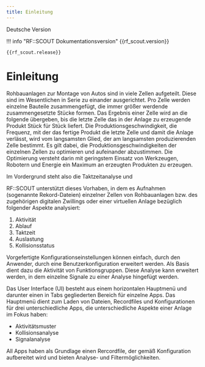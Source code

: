 ```yaml
---
title: Einleitung
---
```


Deutsche Version

!!! info "RF::SCOUT Dokumentationsversion"
    {{rf_scout.version}}

    {{rf_scout.release}}

# Einleitung
Rohbauanlagen zur Montage von Autos sind in viele Zellen aufgeteilt. Diese sind im Wesentlichen in Serie zu einander ausgerichtet. Pro Zelle werden einzelne Bauteile zusammengefügt, die immer größer werdende zusammengesetzte Stücke formen. Das Ergebnis einer Zelle wird an die folgende übergeben, bis die letzte Zelle das in der Anlage zu erzeugende Produkt Stück für Stück liefert. Die Produktionsgeschwindigkeit, die Frequenz, mit der das fertige Produkt die letzte Zelle und damit die Anlage verlässt, wird vom langsamsten Glied, der am langsamsten produzierenden Zelle bestimmt. Es gilt dabei, die Produktionsgeschwindigkeiten der einzelnen Zellen zu optimieren und aufeinander abzustimmen. Die Optimierung versteht darin mit geringstem Einsatz von Werkzeugen, Robotern und Energie ein Maximum an erzeugten Produkten zu erzeugen.

Im Vordergrund steht also die Taktzeitanalyse und

RF::SCOUT unterstützt dieses Vorhaben, in dem es Aufnahmen (sogenannte Rekord-Dateien) einzelner Zellen von Rohbauanlagen bzw. des zugehörigen digitalen Zwillings oder einer virtuellen Anlage bezüglich folgender Aspekte analysiert:

 1.	Aktivität
 1.	Ablauf
 1.	Taktzeit
 1.	Auslastung
 1. Kollisionsstatus

Vorgefertigte Konfigurationseinstellungen können einfach, durch den Anwender, durch eine Benutzerkonfiguration erweitert werden. Als Basis dient dazu die Aktivität von Funktionsgruppen. Diese Analyse kann erweitert werden, in dem einzelne Signale zu einer Analyse hingefügt werden.

Das User Interface (UI) besteht aus einem horizontalen Hauptmenü und darunter einen in Tabs gegliederten Bereich für einzelne Apps. Das Hauptmenü dient zum Laden von Dateien, Recordfiles und Konfigurationen für drei unterschiedliche Apps, die unterschiedliche Aspekte einer Anlage im Fokus haben:

- Aktivitätsmuster
- Kollisionsanalyse
- Signalanalyse

All Apps haben als Grundlage einen Rercordfile, der gemäß Konfiguration aufbereitet wird und bieten Analyse- und Filtermöglichkeiten.



